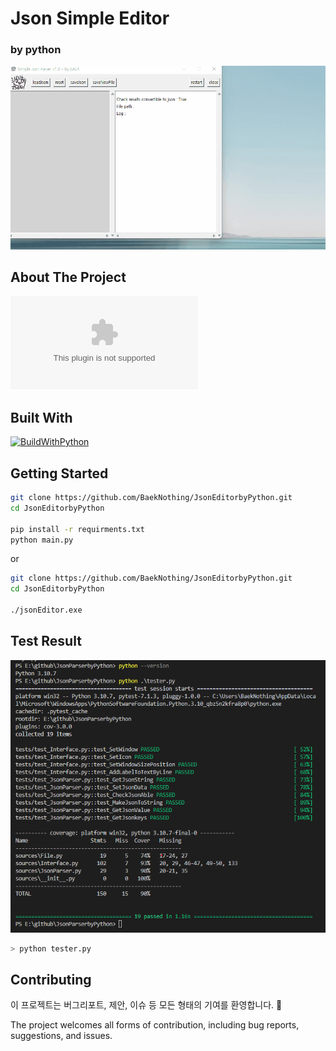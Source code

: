 # Json Simple Editor

### by python

![image](README.gif)



## About The Project

[![band_fileSize](https://img.shields.io/github/size/baeknothing/JsonEditorbyPython/jsonEditor.exe)]()



## Built With

[![BuildWithPython](https://img.shields.io/badge/Python-3.10.7-green)](https://www.python.org/downloads/release/python-3107/)



## Getting Started

```bash
git clone https://github.com/BaekNothing/JsonEditorbyPython.git 
cd JsonEditorbyPython

pip install -r requirments.txt
python main.py
```

or

```bash
git clone https://github.com/BaekNothing/JsonEditorbyPython.git 
cd JsonEditorbyPython

./jsonEditor.exe
```



## Test Result

![testResult](TestResult.png)

```bash
> python tester.py
```



## Contributing

이 프로젝트는 버그리포트, 제안, 이슈 등 모든 형태의 기여를 환영합니다. 🤣

The project welcomes all forms of contribution, including bug reports, suggestions, and issues.
